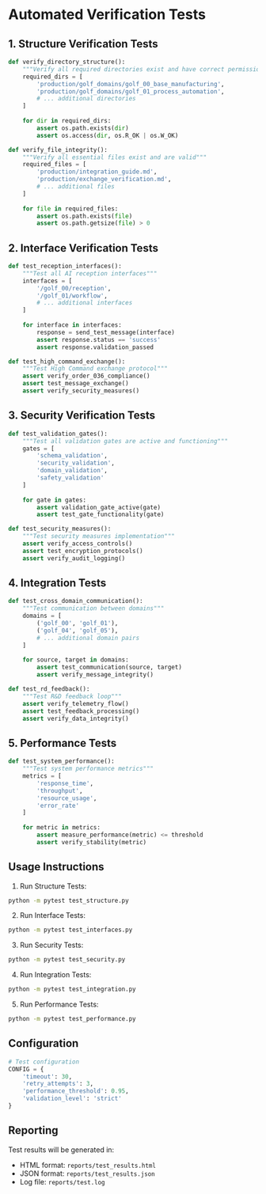 # Automated Verification Tests

## 1. Structure Verification Tests

```python
def verify_directory_structure():
    """Verify all required directories exist and have correct permissions"""
    required_dirs = [
        'production/golf_domains/golf_00_base_manufacturing',
        'production/golf_domains/golf_01_process_automation',
        # ... additional directories
    ]
    
    for dir in required_dirs:
        assert os.path.exists(dir)
        assert os.access(dir, os.R_OK | os.W_OK)

def verify_file_integrity():
    """Verify all essential files exist and are valid"""
    required_files = [
        'production/integration_guide.md',
        'production/exchange_verification.md',
        # ... additional files
    ]
    
    for file in required_files:
        assert os.path.exists(file)
        assert os.path.getsize(file) > 0
```

## 2. Interface Verification Tests

```python
def test_reception_interfaces():
    """Test all AI reception interfaces"""
    interfaces = [
        '/golf_00/reception',
        '/golf_01/workflow',
        # ... additional interfaces
    ]
    
    for interface in interfaces:
        response = send_test_message(interface)
        assert response.status == 'success'
        assert response.validation_passed

def test_high_command_exchange():
    """Test High Command exchange protocol"""
    assert verify_order_036_compliance()
    assert test_message_exchange()
    assert verify_security_measures()
```

## 3. Security Verification Tests

```python
def test_validation_gates():
    """Test all validation gates are active and functioning"""
    gates = [
        'schema_validation',
        'security_validation',
        'domain_validation',
        'safety_validation'
    ]
    
    for gate in gates:
        assert validation_gate_active(gate)
        assert test_gate_functionality(gate)

def test_security_measures():
    """Test security measures implementation"""
    assert verify_access_controls()
    assert test_encryption_protocols()
    assert verify_audit_logging()
```

## 4. Integration Tests

```python
def test_cross_domain_communication():
    """Test communication between domains"""
    domains = [
        ('golf_00', 'golf_01'),
        ('golf_04', 'golf_05'),
        # ... additional domain pairs
    ]
    
    for source, target in domains:
        assert test_communication(source, target)
        assert verify_message_integrity()

def test_rd_feedback():
    """Test R&D feedback loop"""
    assert verify_telemetry_flow()
    assert test_feedback_processing()
    assert verify_data_integrity()
```

## 5. Performance Tests

```python
def test_system_performance():
    """Test system performance metrics"""
    metrics = [
        'response_time',
        'throughput',
        'resource_usage',
        'error_rate'
    ]
    
    for metric in metrics:
        assert measure_performance(metric) <= threshold
        assert verify_stability(metric)
```

## Usage Instructions

1. Run Structure Tests:
```bash
python -m pytest test_structure.py
```

2. Run Interface Tests:
```bash
python -m pytest test_interfaces.py
```

3. Run Security Tests:
```bash
python -m pytest test_security.py
```

4. Run Integration Tests:
```bash
python -m pytest test_integration.py
```

5. Run Performance Tests:
```bash
python -m pytest test_performance.py
```

## Configuration

```python
# Test configuration
CONFIG = {
    'timeout': 30,
    'retry_attempts': 3,
    'performance_threshold': 0.95,
    'validation_level': 'strict'
}
```

## Reporting

Test results will be generated in:
- HTML format: `reports/test_results.html`
- JSON format: `reports/test_results.json`
- Log file: `reports/test.log`